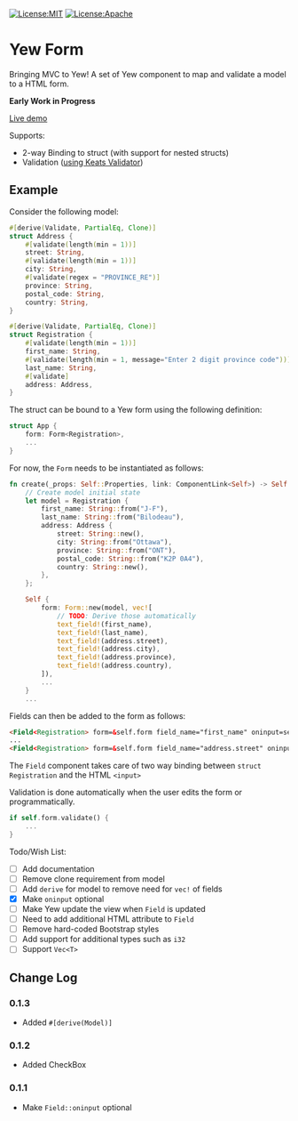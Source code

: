 [![License:MIT](https://img.shields.io/badge/License-MIT-yellow.svg)](https://opensource.org/licenses/MIT) [![License:Apache](https://img.shields.io/badge/License-Apache-yellow.svg)](https://opensource.org/licenses/Apache-2.0)
# Yew Form
Bringing MVC to Yew! A set of Yew component to map and validate a model to a HTML form.

**Early Work in Progress**

[Live demo](http://chronogears.com/yew-form/)

Supports:
- 2-way Binding to struct (with support for nested structs)
- Validation ([using Keats Validator](https://github.com/Keats/validator))

## Example
Consider the following model:
```rust
#[derive(Validate, PartialEq, Clone)]
struct Address {
    #[validate(length(min = 1))]
    street: String,
    #[validate(length(min = 1))]
    city: String,
    #[validate(regex = "PROVINCE_RE")]
    province: String,
    postal_code: String,
    country: String,
}

#[derive(Validate, PartialEq, Clone)]
struct Registration {
    #[validate(length(min = 1))]
    first_name: String,
    #[validate(length(min = 1, message="Enter 2 digit province code"))]
    last_name: String,
    #[validate]
    address: Address,
}
```

The struct can be bound to a Yew form using the following definition:

```rust
struct App {
    form: Form<Registration>,
    ...
}
```

For now, the `Form` needs to be instantiated as follows:
```rust
fn create(_props: Self::Properties, link: ComponentLink<Self>) -> Self {
    // Create model initial state
    let model = Registration {
        first_name: String::from("J-F"),
        last_name: String::from("Bilodeau"),
        address: Address {
            street: String::new(),
            city: String::from("Ottawa"),
            province: String::from("ONT"),
            postal_code: String::from("K2P 0A4"),
            country: String::new(),
        },
    };

    Self {
        form: Form::new(model, vec![
            // TODO: Derive those automatically
            text_field!(first_name),
            text_field!(last_name),
            text_field!(address.street),
            text_field!(address.city),
            text_field!(address.province),
            text_field!(address.country),
        ]),
        ...
    }
    ...
```

Fields can then be added to the form as follows:
```html
<Field<Registration> form=&self.form field_name="first_name" oninput=self.link.callback(|_: InputData| AppMessage::Update) />
...
<Field<Registration> form=&self.form field_name="address.street" oninput=self.link.callback(|_: InputData| AppMessage::Update) />
```
The `Field` component takes care of two way binding between `struct Registration` and the HTML `<input>`

Validation is done automatically when the user edits the form or programmatically.

```rust
if self.form.validate() {
    ...
}
```

Todo/Wish List:
- [ ] Add documentation
- [ ] Remove clone requirement from model
- [ ] Add `derive` for model to remove need for `vec!` of fields
- [X] Make `oninput` optional
- [ ] Make Yew update the view when `Field` is updated
- [ ] Need to add additional HTML attribute to `Field`
- [ ] Remove hard-coded Bootstrap styles
- [ ] Add support for additional types such as `i32`
- [ ] Support `Vec<T>`

## Change Log

### 0.1.3
- Added `#[derive(Model)]`

### 0.1.2
- Added CheckBox

### 0.1.1
- Make `Field::oninput` optional